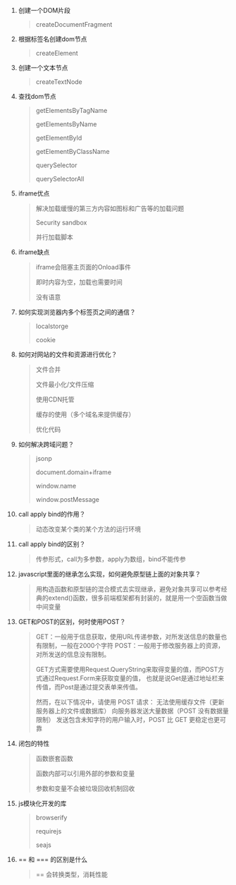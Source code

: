 1. 创建一个DOM片段

    > createDocumentFragment
      
2. 根据标签名创建dom节点

    > createElement
      
3. 创建一个文本节点

    > createTextNode
    
4. 查找dom节点

    > getElementsByTagName
    >  
    > getElementsByName
    > 
    > getElementById
    >
    > getElementByClassName
    > 
    > querySelector
    >
    > querySelectorAll
    
5. iframe优点

    > 解决加载缓慢的第三方内容如图标和广告等的加载问题
    >
    > Security sandbox
    >
    > 并行加载脚本
    
6. iframe缺点

    > iframe会阻塞主页面的Onload事件
    > 
    > 即时内容为空，加载也需要时间
    >
    > 没有语意
    
7. 如何实现浏览器内多个标签页之间的通信？

    > localstorge
    >
    > cookie
   
8. 如何对网站的文件和资源进行优化？

    > 文件合并
    >
    > 文件最小化/文件压缩
    >
    > 使用CDN托管
    >
    > 缓存的使用（多个域名来提供缓存）
    >
    > 优化代码
    
9. 如何解决跨域问题？

    > jsonp
    > 
    > document.domain+iframe
    >
    > window.name
    >
    > window.postMessage
    
10. call apply bind的作用？

    > 动态改变某个类的某个方法的运行环境
    
11. call apply bind的区别？

    > 传参形式，call为多参数，apply为数组，bind不能传参
    
12. javascript里面的继承怎么实现，如何避免原型链上面的对象共享？

    > 用构造函数和原型链的混合模式去实现继承，避免对象共享可以参考经典的extend()函数，很多前端框架都有封装的，就是用一个空函数当做中间变量
    
13. GET和POST的区别，何时使用POST？

    > GET：一般用于信息获取，使用URL传递参数，对所发送信息的数量也有限制，一般在2000个字符
    > POST：一般用于修改服务器上的资源，对所发送的信息没有限制。
    >
    > GET方式需要使用Request.QueryString来取得变量的值，而POST方式通过Request.Form来获取变量的值，
    > 也就是说Get是通过地址栏来传值，而Post是通过提交表单来传值。
    >
    > 然而，在以下情况中，请使用 POST 请求：
    > 无法使用缓存文件（更新服务器上的文件或数据库）
    > 向服务器发送大量数据（POST 没有数据量限制）
    > 发送包含未知字符的用户输入时，POST 比 GET 更稳定也更可靠
    
14. 闭包的特性

    > 函数嵌套函数
    >
    > 函数内部可以引用外部的参数和变量
    >
    > 参数和变量不会被垃圾回收机制回收
    
15. js模块化开发的库

    > browserify
    >
    > requirejs
    >
    > seajs
    
16. == 和 === 的区别是什么

    > == 会转换类型，消耗性能
    